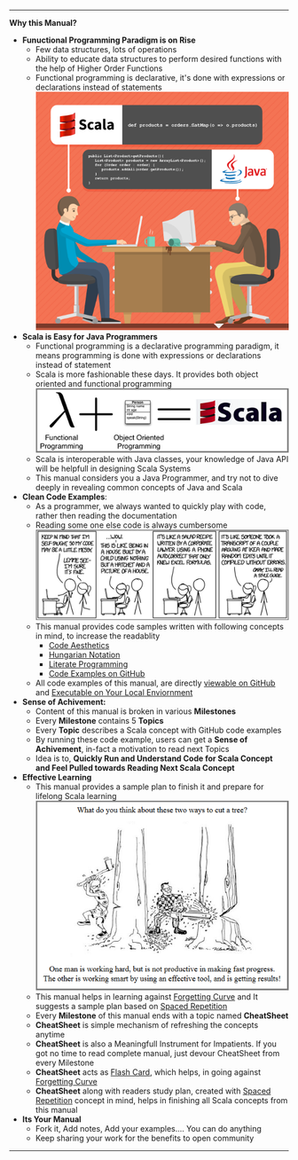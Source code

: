 
---

**Why this Manual?**

* **Funuctional Programming Paradigm is on Rise**
  * Few data structures, lots of operations
  *	Ability to educate data structures to perform desired functions with the help of Higher Order Functions
  *	Functional programming is declarative, it's done with expressions or declarations instead of statements
  ![](/assets/intro/java-vs-scala.png)  
* **Scala is Easy for Java Programmers**
  * Functional programming is a declarative programming paradigm, it means programming is done with expressions or declarations instead of statement
  * Scala is more fashionable these days. It provides both object oriented and functional programming 
  ![](/assets/intro/functional-scala.png)
  * Scala is interoperable with Java classes, your knowledge of Java API will be helpfull in designing Scala Systems
  * This manual considers you a Java Programmer, and try not to dive deeply in revealing common concepts of Java and Scala
* **Clean Code Examples**: 
  * As a programmer, we always wanted to quickly play with code, rather then reading the documentation
  *	Reading some one else code is always cumbersome 
    ![](/assets/intro/code-quality.png)
  * This manual provides code samples written with following concepts in mind, to increase the readablity 
    * [Code Aesthetics](http://wonko.com/post/code_aesthetics)
    * [Hungarian Notation](https://en.wikipedia.org/wiki/Hungarian_notation)
    * [Literate Programming](https://en.wikipedia.org/wiki/Literate_programming)
    * [Code Examples on GitHub](http://inbravo.github.io/scala-src)
  * All code examples of this manual, are directly [viewable on GitHub](http://inbravo.github.io/scala-src) and [Executable on Your Local Enviornment](https://github.com/inbravo/java-to-scala/blob/master/first-milestone/setup.md)
* **Sense of Achivement:**
  * Content of this manual is broken in various **Milestones**
  * Every **Milestone** contains 5 **Topics**
  * Every **Topic** describes a Scala concept with GitHub code examples
  * By running these code example, users can get a **Sense of Achivement**, in-fact a motivation to read next Topics
  * Idea is to, **Quickly Run and Understand Code for Scala Concept and Feel Pulled towards Reading Next Scala Concept**
* **Effective Learning**
  * This manual provides a sample plan to finish it and prepare for lifelong Scala learning
  ![](/assets/intro/effective-learning.png)
  * This manual helps in learning against [Forgetting Curve](https://en.wikipedia.org/wiki/Forgetting_curve) and It suggests a sample plan based on [Spaced Repetition](https://en.wikipedia.org/wiki/Spaced_repetition)
  * Every **Milestone** of this manual ends with a topic named **CheatSheet**
  * **CheatSheet** is simple mechanism of refreshing the concepts anytime
  * **CheatSheet** is also a Meaningfull Instrument for Impatients. If you got no time to read complete manual, just devour CheatSheet from every Milestone
  * **CheatSheet** acts as [Flash Card](https://en.wikipedia.org/wiki/Flashcard), which helps, in going against [Forgetting Curve](https://en.wikipedia.org/wiki/Forgetting_curve)
  * **CheatSheet** along with readers study plan, created with [Spaced Repetition](https://en.wikipedia.org/wiki/Spaced_repetition) concept in mind, helps in finishing all Scala concepts from this manual
* **Its Your Manual**
  * Fork it, Add notes, Add your examples.... You can do anything
  * Keep sharing your work for the benefits to open community

---
